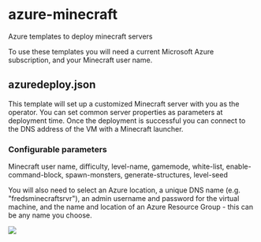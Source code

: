 # azure-minecraft 
Azure templates to deploy minecraft servers

To use these templates you will need a current Microsoft Azure subscription, and your Minecraft user name.

## azuredeploy.json

This template will set up a customized Minecraft server with you as the operator. You can set common server properties as parameters at deployment time. Once the deployment is successful you can connect to the DNS address of the VM with a Minecraft launcher.

### Configurable parameters

Minecraft user name, difficulty, level-name, gamemode, white-list, enable-command-block, spawn-monsters, generate-structures, level-seed

You will also need to select an Azure location, a unique DNS name (e.g. "fredsminecraftsrvr"), an admin username and password for the virtual machine, and the name and location of an Azure Resource Group - this can be any name you choose.

<a href="https://portal.azure.com/#create/Microsoft.Template/uri/https%3A%2F%2Fraw.githubusercontent.com%2Fgbowerman%2Fazure-minecraft%2Fmaster%2Fazuredeploy.json" target="_blank">
    <img src="http://azuredeploy.net/deploybutton.png"/>
</a>
